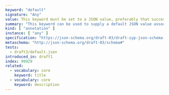 ```yaml
---
keyword: "default"
signature: "Any"
value: This keyword must be set to a JSON value, preferably that successfully validates against the corresponding subschema
summary: "This keyword can be used to supply a default JSON value associated with a particular schema."
kind: [ "annotation" ]
instance: [ "any" ]
specification: "https://json-schema.org/draft-03/draft-zyp-json-schema-03.pdf#5.20"
metaschema: "http://json-schema.org/draft-03/schema#"
tests:
  - draft3/default.json
introduced_in: draft1
index: 99929
related:
  - vocabulary: core
    keyword: title
  - vocabulary: core
    keyword: description
---
```

